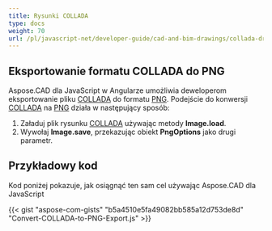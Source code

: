 ```yaml
---
title: Rysunki COLLADA
type: docs
weight: 70
url: /pl/javascript-net/developer-guide/cad-and-bim-drawings/collada-drawings/
---
```


## **Eksportowanie formatu COLLADA do PNG**

Aspose.CAD dla JavaScript w Angularze umożliwia deweloperom eksportowanie pliku [COLLADA](https://docs.fileformat.com/3d/dae/) do formatu [PNG](https://docs.fileformat.com/image/png/).
Podejście do konwersji [COLLADA](https://docs.fileformat.com/3d/dae/) na [PNG](https://docs.fileformat.com/image/png/) działa w następujący sposób:

1. Załaduj plik rysunku [COLLADA](https://docs.fileformat.com/3d/dae/) używając metody **Image.load**.
1. Wywołaj **Image.save**, przekazując obiekt **PngOptions** jako drugi parametr.

## Przykładowy kod

Kod poniżej pokazuje, jak osiągnąć ten sam cel używając Aspose.CAD dla JavaScript

{{< gist "aspose-com-gists" "b5a4510e5fa49082bb585a12d753de8d" "Convert-COLLADA-to-PNG-Export.js" >}}

